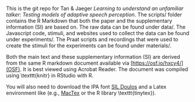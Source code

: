This is the git repo for Tan & Jaeger *Learning to understand an unfamiliar talker: Testing models of adaptive speech perception*. The scripts/ folder contains the R Markdown that both the paper and the supplementary information (SI) are based on. The raw data can be found under data/. The Javascript code, stimuli, and websites used to collect the data can be found under experiments/. The Praat scripts and recordings that were used to create the stimuli for the experiments can be found under materials/.

Both the main text and these supplementary information (SI) are derived from the same R markdown document available via [https://osf.io/hxcy4/](OSF). It is best viewed using Acrobat Reader. The document was compiled using \texttt{knitr} in RStudio with R.

You will also need to download the IPA font [SIL Doulos](https://software.sil.org/doulos/download/) and a Latex environment like (e.g., [MacTex](https://tug.org/mactex/mactex-download.html) or the R library \texttt{tinytex}).


